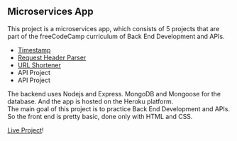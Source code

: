 ## Microservices App

This project is a microservices app, which consists of 5 projects that are part of the freeCodeCamp curriculum of Back End Development and APIs.  
- [Timestamp](https://immense-eyrie-58582.herokuapp.com/timestamp)
- [Request Header Parser](https://immense-eyrie-58582.herokuapp.com/req-header-parser)
- [URL Shortener](https://immense-eyrie-58582.herokuapp.com/urel-shortener)
- API Project
- API Project

The backend uses Nodejs and Express. MongoDB and Mongoose for the database. And the app is hosted on the Heroku platform.    
The main goal of this project is to practice Back End Development and APIs. So the front end is pretty basic, done only with HTML and CSS.

[Live Project](https://immense-eyrie-58582.herokuapp.com/)!